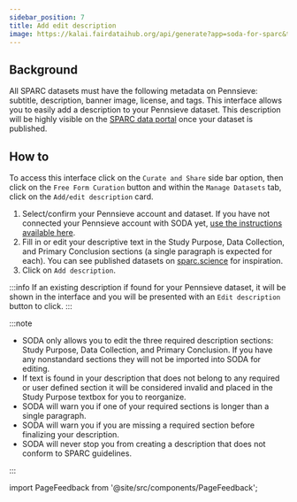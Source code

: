 ```yaml
---
sidebar_position: 7
title: Add edit description
image: https://kalai.fairdataihub.org/api/generate?app=soda-for-sparc&title=Add%2Fedit%20description&description=Manage%20Dataset
---
```


## Background

All SPARC datasets must have the following metadata on Pennsieve: subtitle, description, banner image, license, and tags. This interface allows you to easily add a description to your Pennsieve dataset. This description will be highly visible on the [SPARC data portal](https://sparc.science/) once your dataset is published.

## How to

To access this interface click on the `Curate and Share` side bar option, then click on the `Free Form Curation` button and within the `Manage Datasets` tab, click on the
`Add/edit description` card.

1. Select/confirm your Pennsieve account and dataset. If you have not connected your Pennsieve account with SODA yet, [use the instructions available here](./connect-your-pennsieve-account-with-soda).
2. Fill in or edit your descriptive text in the Study Purpose, Data Collection, and Primary Conclusion sections (a single paragraph is expected for each). You can see published datasets on [sparc.science](https://sparc.science/) for inspiration.
3. Click on `Add description`.

:::info
If an existing description if found for your Pennsieve dataset, it will be shown in the interface and you will be presented with an `Edit description` button to click.
:::

:::note

- SODA only allows you to edit the three required description sections: Study Purpose, Data Collection, and Primary Conclusion. If you have any nonstandard sections they will not be imported into SODA for editing.
- If text is found in your description that does not belong to any required or user defined section it will be considered invalid and placed in the Study Purpose textbox for you to reorganize.
- SODA will warn you if one of your required sections is longer than a single paragraph.
- SODA will warn you if you are missing a required section before finalizing your description.
- SODA will never stop you from creating a description that does not conform to SPARC guidelines.

:::

import PageFeedback from '@site/src/components/PageFeedback';

<PageFeedback />
